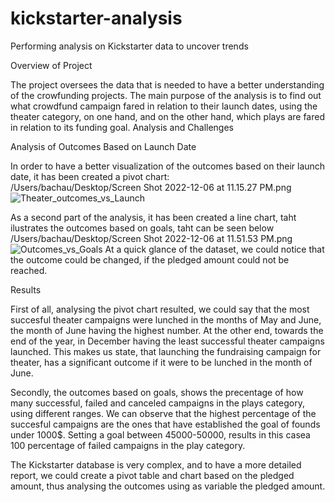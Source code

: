 # kickstarter-analysis
Performing analysis on Kickstarter data to uncover trends

Overview of Project

The project oversees the data that is needed to have a better understanding of the crowfunding projects. The main purpose of the analysis is to find out what crowdfund  campaign fared in relation to their launch dates, using the theater category, on one hand, and on the other hand, which plays are fared in relation to its funding goal.
Analysis and Challenges

Analysis of Outcomes Based on Launch Date

In order to have a better visualization of the outcomes based on their launch date, it has been created a pivot chart:  
            /Users/bachau/Desktop/Screen Shot 2022-12-06 at 11.15.27 PM.png
![Theater_outcomes_vs_Launch](Users/bachau/Desktop/Bootcamp/Analysisproject/Resources/Theater_Outcomes_vs_Launch.png)


As a second part of the analysis, it has been created a line chart, taht ilustrates the outcomes based on goals, taht can be seen below
            /Users/bachau/Desktop/Screen Shot 2022-12-06 at 11.51.53 PM.png
![Outcomes_vs_Goals](Users/bachau/Desktop/Bootcamp/Analysisproject/Resources/Outcomes_vs_Goals)
At a quick glance of the dataset, we could notice that the outcome could be changed, if the pledged amount could not be reached.

Results

First of all, analysing the pivot chart resulted, we could say that the most succesful theater campaigns were lunched in the months of May and June, the month of June having the highest number. At the other end, towards the end of the year, in December having the least successful theater campaigns launched. This makes us state, that launching the fundraising campaign for theater, has a significant outcome if it were to be lunched in the month of June.

Secondly, the outcomes based on goals, shows the precentage of how many successful, failed and canceled campaigns in the plays category, using different ranges. We can observe that the highest percentage of the succesful campaigns are the ones that have established the goal of founds under 1000$. Setting a goal between 45000-50000, results in this casea 100 percentage of failed campaigns in the play category.

The Kickstarter database is very complex, and to have a more detailed report, we could create a pivot table and chart based on the pledged amount, thus analysing the outcomes using as variable the pledged amount.
